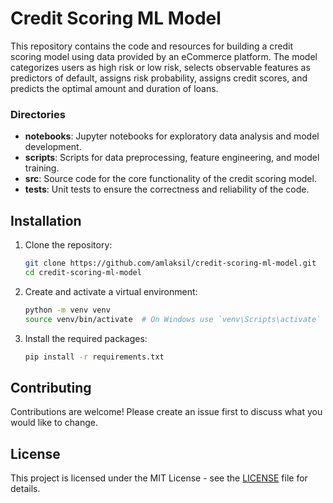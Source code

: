 # Credit Scoring ML Model

This repository contains the code and resources for building a credit scoring model using data provided by an eCommerce platform. The model categorizes users as high risk or low risk, selects observable features as predictors of default, assigns risk probability, assigns credit scores, and predicts the optimal amount and duration of loans.

### Directories
- **notebooks**: Jupyter notebooks for exploratory data analysis and model development.
- **scripts**: Scripts for data preprocessing, feature engineering, and model training.
- **src**: Source code for the core functionality of the credit scoring model.
- **tests**: Unit tests to ensure the correctness and reliability of the code.

## Installation

1. Clone the repository:
    ```bash
    git clone https://github.com/amlaksil/credit-scoring-ml-model.git
    cd credit-scoring-ml-model
    ```

2. Create and activate a virtual environment:
    ```bash
    python -m venv venv
    source venv/bin/activate  # On Windows use `venv\Scripts\activate`
    ```

3. Install the required packages:
    ```bash
    pip install -r requirements.txt
    ```

## Contributing
Contributions are welcome! Please create an issue first to discuss what you would like to change.

## License
This project is licensed under the MIT License - see the [LICENSE](LICENSE) file for details.
